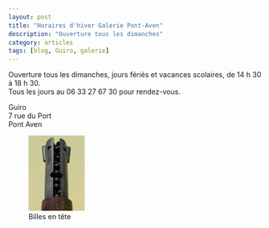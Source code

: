 ```yaml
---
layout: post
title: "Horaires d'hiver Galerie Pont-Aven"
description: "Ouverture tous les dimanches"
category: articles
tags: [blog, Guiro, galerie]
---
```

Ouverture tous les dimanches, jours fériés et vacances scolaires, de 14 h 30 à 18 h 30.  
Tous les jours au 06 33 27 67 30 pour rendez-vous.  
  
Guiro  
7 rue du Port  
Pont Aven  

<figure>
	<img src="/images/billes.jpg">
	<figcaption>Billes en tête</figcaption>
</figure>
